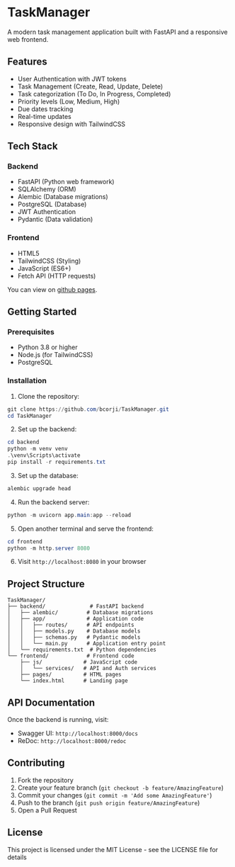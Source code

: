 # TaskManager

A modern task management application built with FastAPI and a responsive web frontend.

## Features

- User Authentication with JWT tokens
- Task Management (Create, Read, Update, Delete)
- Task categorization (To Do, In Progress, Completed)
- Priority levels (Low, Medium, High)
- Due dates tracking
- Real-time updates
- Responsive design with TailwindCSS

## Tech Stack

### Backend
- FastAPI (Python web framework)
- SQLAlchemy (ORM)
- Alembic (Database migrations)
- PostgreSQL (Database)
- JWT Authentication
- Pydantic (Data validation)

### Frontend
- HTML5
- TailwindCSS (Styling)
- JavaScript (ES6+)
- Fetch API (HTTP requests)

You can view on [github pages](https://www.bcorji.github.io/TaskManager/frontend).

## Getting Started

### Prerequisites
- Python 3.8 or higher
- Node.js (for TailwindCSS)
- PostgreSQL

### Installation

1. Clone the repository:
```powershell
git clone https://github.com/bcorji/TaskManager.git
cd TaskManager
```

2. Set up the backend:
```powershell
cd backend
python -m venv venv
.\venv\Scripts\activate
pip install -r requirements.txt
```

3. Set up the database:
```powershell
alembic upgrade head
```

4. Run the backend server:
```powershell
python -m uvicorn app.main:app --reload
```

5. Open another terminal and serve the frontend:
```powershell
cd frontend
python -m http.server 8080
```

6. Visit `http://localhost:8080` in your browser

## Project Structure

```
TaskManager/
├── backend/              # FastAPI backend
│   ├── alembic/         # Database migrations
│   ├── app/             # Application code
│   │   ├── routes/      # API endpoints
│   │   ├── models.py    # Database models
│   │   ├── schemas.py   # Pydantic models
│   │   └── main.py      # Application entry point
│   └── requirements.txt  # Python dependencies
└── frontend/            # Frontend code
    ├── js/             # JavaScript code
    │   └── services/   # API and Auth services
    ├── pages/          # HTML pages
    └── index.html      # Landing page
```

## API Documentation

Once the backend is running, visit:
- Swagger UI: `http://localhost:8000/docs`
- ReDoc: `http://localhost:8000/redoc`

## Contributing

1. Fork the repository
2. Create your feature branch (`git checkout -b feature/AmazingFeature`)
3. Commit your changes (`git commit -m 'Add some AmazingFeature'`)
4. Push to the branch (`git push origin feature/AmazingFeature`)
5. Open a Pull Request

## License

This project is licensed under the MIT License - see the LICENSE file for details